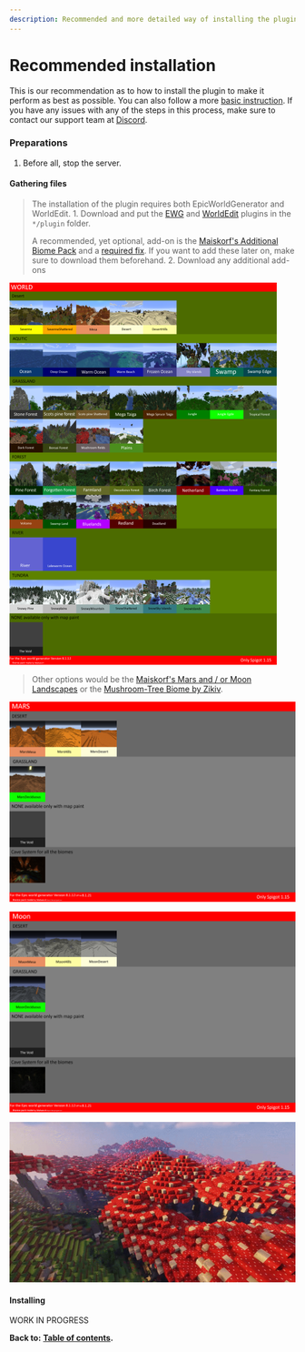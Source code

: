 ```yaml
---
description: Recommended and more detailed way of installing the plugin.
---
```


# Recommended installation

This is our recommendation as to how to install the plugin to make it perform as best as possible. You can also follow a more [basic instruction](https://docs.dynamic-bytes.com/basic-installation). If you have any issues with any of the steps in this process, make sure to contact our support team at [Discord](https://discord.gg/Jq3ecb3).

### Preparations

1. Before all, stop the server.

#### Gathering files

> The installation of the plugin requires both EpicWorldGenerator and WorldEdit. 1. Download and put the [EWG](https://www.spigotmc.org/resources/epicworldgenerator-1-14-1-15-2-support-all-update-aquatic-features.8067/) and [WorldEdit](https://dev.bukkit.org/projects/worldedit) plugins in the `*/plugin` folder.
>
> A recommended, yet optional, add-on is the [Maiskorf's Additional Biome Pack](https://1drv.ms/u/s!AmrRJ70wu8OUgZFrT8lExKbsl8NSmw?e=CgumZH) and a [required fix](https://discord.com/channels/576841187256827905/576844840847802398/711257243953266755). If you want to add these later on, make sure to download them beforehand. 2. Download any additional add-ons

![Maiskorf&apos;s Additional Biome Pack](../.gitbook/assets/afbeelding%20%281%29.png)

> Other options would be the [Maiskorf's Mars and / or Moon Landscapes](https://discordapp.com/channels/576841187256827905/576844840847802398/714083091504693278) or the [Mushroom-Tree Biome by Zikiv](https://discordapp.com/channels/576841187256827905/576844840847802398/710821492321157170).

![Maiskorf&apos;s Mars Landscapes](../.gitbook/assets/afbeelding%20%287%29.png)

![Maiskorf&apos;s Moon Landscapes](../.gitbook/assets/afbeelding%20%286%29.png)

![Zikiv&apos;s Mushroom Biome](../.gitbook/assets/afbeelding%20%288%29.png)

#### Installing

WORK IN PROGRESS

**Back to:** [**Table of contents**](https://docs.dynamic-bytes.com/table-of-contents)**.**

